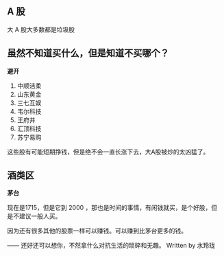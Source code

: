 ## **A 股**

大 A 股大多数都是垃圾股

## **虽然不知道买什么，但是知道不买哪个？**

**避开**

1. 中顺洁柔
2. 山东黄金
3. 三七互娱
4. 韦尔科技
5. 王府井
6. 汇顶科技
7. 苏宁易购

这些股有可能短期挣钱，但是绝不会一直长涨下去，大A股被炒的太凶猛了。

## **酒类区**

**茅台**

现在是1715，但是它到 2000 ，那也是时间的事情，有闲钱就买，是个好股，但是不建议一般人买。

因为还有很多其他的股票一样可以赚钱。可以赚到比茅台更多的钱。

—— 还好还可以想你，不然拿什么对抗生活的琐碎和无趣。
Written by 水玲珑
